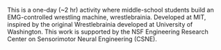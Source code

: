 This is a one-day (~2 hr) activity where middle-school students build an EMG-controlled wrestling machine, wrestlebrainia.  Developed at MIT, inspired by the original Wrestlebrainia developed at University of Washington.  This work is supported by the NSF Engineering Research Center on Sensorimotor Neural Engineering (CSNE).